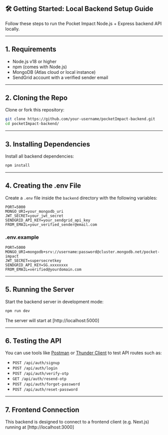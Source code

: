 

## 🛠️ Getting Started: Local Backend Setup Guide

Follow these steps to run the Pocket Impact Node.js + Express backend API locally.

---
## 1. Requirements

- Node.js v18 or higher
- npm (comes with Node.js)
- MongoDB (Atlas cloud or local instance)
- SendGrid account with a verified sender email

---

## 2. Cloning the Repo

Clone or fork this repository:

```bash
git clone https://github.com/your-username/pocketImpact-backend.git
cd pocketImpact-backend/
```

---
## 3. Installing Dependencies

Install all backend dependencies:

```bash
npm install
```

---

## 4. Creating the .env File

Create a `.env` file inside the `backend` directory with the following variables:

```
PORT=5000
MONGO_URI=your_mongodb_uri
JWT_SECRET=your_jwt_secret
SENDGRID_API_KEY=your_sendgrid_api_key
FROM_EMAIL=your_verified_sender@email.com
```

### .env.example

```
PORT=5000
MONGO_URI=mongodb+srv://username:password@cluster.mongodb.net/pocket-impact
JWT_SECRET=supersecretkey
SENDGRID_API_KEY=SG.xxxxxxxx
FROM_EMAIL=verified@yourdomain.com
```

---

## 5. Running the Server

Start the backend server in development mode:

```bash
npm run dev
```

The server will start at [http://localhost:5000]

---

## 6. Testing the API

You can use tools like [Postman](https://www.postman.com/) or [Thunder Client](https://www.thunderclient.com/) to test API routes such as:

- `POST /api/auth/signup`
- `POST /api/auth/login`
- `POST /api/auth/verify-otp`
- `GET /api/auth/resend-otp`
- `POST /api/auth/forgot-password`
- `POST /api/auth/reset-password`

---

## 7. Frontend Connection

This backend is designed to connect to a frontend client (e.g. Next.js) running at [http://localhost:3000]